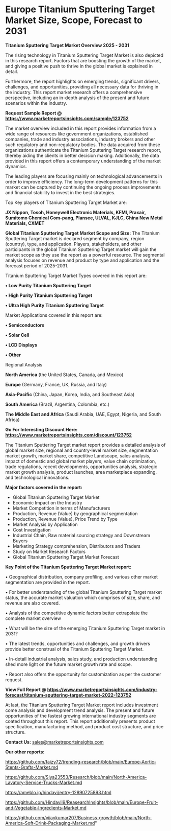 # Europe Titanium Sputtering Target Market Size, Scope, Forecast to 2031

<Strong> Titanium Sputtering Target Market Overview 2025 - 2031</strong>

The rising technology in Titanium Sputtering Target Market is also depicted in this research report. Factors that are boosting the growth of the market, and giving a positive push to thrive in the global market is explained in detail.

Furthermore, the report highlights on emerging trends, significant drivers, challenges, and opportunities, providing all necessary data for thriving in the industry. This report market research offers a comprehensive perspective, including an in-depth analysis of the present and future scenarios within the industry.

<strong>Request Sample Report @ <a href=https://www.marketreportsinsights.com/sample/123752>https://www.marketreportsinsights.com/sample/123752</a></strong>

The market overview included in this report provides information from a wide range of resources like government organizations, established companies, trade and industry associations, industry brokers and other such regulatory and non-regulatory bodies. The data acquired from these organizations authenticate the Titanium Sputtering Target research report, thereby aiding the clients in better decision making. Additionally, the data provided in this report offers a contemporary understanding of the market dynamics.

The leading players are focusing mainly on technological advancements in order to improve efficiency. The long-term development patterns for this market can be captured by continuing the ongoing process improvements and financial stability to invest in the best strategies.

Top Key players of Titanium Sputtering Target Market are:

<strong>JX Nippon, Tosoh, Honeywell Electronic Materials, KFMI, Praxair, Sumitomo Chemical Com-pang, Plansee, ULVAL, KJLC, China New Metal Materials, CXMET</strong>

<strong><b>Global Titanium Sputtering Target Market Scope and Size:</b></strong>
The Titanium Sputtering Target market is declared segment by company, region (country), type, and application. Players, stakeholders, and other participants in the global Titanium Sputtering Target market will gain the market scope as they use the report as a powerful resource. The segmental analysis focuses on revenue and product by type and application and the forecast period of 2025-2031.

Titanium Sputtering Target Market Types covered in this report are:

<strong>• Low Purity Titanium Sputtering Target

• High Purity Titanium Sputtering Target

• Ultra High Purity Titanium Sputtering Target</strong>

Market Applications covered in this report are:

<strong>• Semiconductors

• Solar Cell

• LCD Displays

• Other</strong> 

Regional Analysis

<strong>North America</strong> (the United States, Canada, and Mexico)

<strong>Europe</strong> (Germany, France, UK, Russia, and Italy)

<strong>Asia-Pacific</strong> (China, Japan, Korea, India, and Southeast Asia)

<strong>South America</strong> (Brazil, Argentina, Colombia, etc.)

<strong>The Middle East and Africa</strong> (Saudi Arabia, UAE, Egypt, Nigeria, and South Africa)

<strong>Go For Interesting Discount Here: <a href=https://www.marketreportsinsights.com/discount/123752>https://www.marketreportsinsights.com/discount/123752</a></strong>

The Titanium Sputtering Target market report provides a detailed analysis of global market size, regional and country-level market size, segmentation market growth, market share, competitive Landscape, sales analysis, impact of domestic and global market players, value chain optimization, trade regulations, recent developments, opportunities analysis, strategic market growth analysis, product launches, area marketplace expanding, and technological innovations.

<strong><b>Major factors covered in the report:</b></strong>
<ul>
  <li>Global Titanium Sputtering Target Market </li>
  <li>Economic Impact on the Industry</li>
  <li>Market Competition in terms of Manufacturers</li>
  <li>Production, Revenue (Value) by geographical segmentation</li>
  <li>Production, Revenue (Value), Price Trend by Type</li>
  <li>Market Analysis by Application</li>
  <li>Cost Investigation</li>
  <li>Industrial Chain, Raw material sourcing strategy and Downstream Buyers</li>
  <li>Marketing Strategy comprehension, Distributors and Traders</li>
  <li>Study on Market Research Factors</li>
  <li>Global Titanium Sputtering Target Market Forecast</li>
</ul>

<strong><b>Key Point of the Titanium Sputtering Target Market report:</b></strong>

• Geographical distribution, company profiling, and various other market segmentation are provided in the report.

• For better understanding of the global Titanium Sputtering Target market status, the accurate market valuation which comprises of size, share, and revenue are also covered.

• Analysis of the competitive dynamic factors better extrapolate the complete market overview

• What will be the size of the emerging Titanium Sputtering Target market in 2031?

• The latest trends, opportunities and challenges, and growth drivers provide better construal of the Titanium Sputtering Target Market.

• In-detail industrial analysis, sales study, and production understanding shed more light on the future market growth rate and scope.

• Report also offers the opportunity for customization as per the customer request.

<strong><b>View Full Report @ <a href=https://www.marketreportsinsights.com/industry-forecast/titanium-sputtering-target-market-2022-123752>https://www.marketreportsinsights.com/industry-forecast/titanium-sputtering-target-market-2022-123752</a></b></strong>


At last, the Titanium Sputtering Target Market report includes investment come analysis and development trend analysis. The present and future opportunities of the fastest growing international industry segments are coated throughout this report. This report additionally presents product specification, manufacturing method, and product cost structure, and price structure.

<strong>Contact Us:</strong>
sales@marketreportsinsights.com

<strong>Our other reports:</strong>

<a href=https://github.com/faizy72/trending-research/blob/main/Europe-Aortic-Stents-Grafts-Market.md>https://github.com/faizy72/trending-research/blob/main/Europe-Aortic-Stents-Grafts-Market.md</a>

<a href=https://github.com/Siya23553/Research/blob/main/North-America-Lavatory-Service-Trucks-Market.md>https://github.com/Siya23553/Research/blob/main/North-America-Lavatory-Service-Trucks-Market.md</a>

<a href=https://ameblo.jp/hindavi/entry-12890725893.html>https://ameblo.jp/hindavi/entry-12890725893.html</a>

<a href=https://github.com/Hindavii9/ReasearchInsights/blob/main/Europe-Fruit-and-Vegetable-Ingredients-Market.md>https://github.com/Hindavii9/ReasearchInsights/blob/main/Europe-Fruit-and-Vegetable-Ingredients-Market.md</a>

<a href=https://github.com/vijaykumar207/Business-growth/blob/main/North-America-Soft-Drink-Packaging-Market.md>https://github.com/vijaykumar207/Business-growth/blob/main/North-America-Soft-Drink-Packaging-Market.md</a>"
